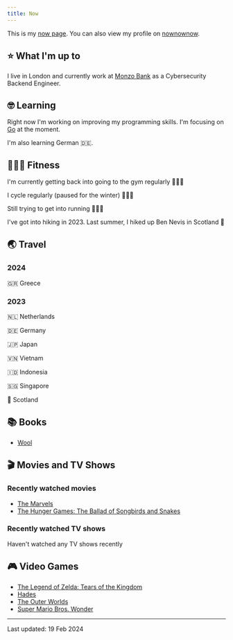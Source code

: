 ```yaml
---
title: Now
---
```


This is my [now page](https://nownownow.com/about). You can also view my profile on [nownownow](https://nownownow.com/p/1M0p).

## ⭐ What I'm up to

I live in London and currently work at [Monzo Bank](https://monzo.com/) as a Cybersecurity Backend Engineer.

## 🤓 Learning

Right now I'm working on improving my programming skills. I'm focusing on [Go](https://go.dev/) at the moment.

I'm also learning German 🇩🇪.

## 🤸🏽‍♂️ Fitness

I'm currently getting back into going to the gym regularly 🏋🏽‍♂️

I cycle regularly (paused for the winter) 🚴🏽‍♂️

Still trying to get into running 🏃🏽‍♂️

I've got into hiking in 2023. Last summer, I hiked up Ben Nevis in Scotland 🏴󠁧󠁢󠁳󠁣󠁴󠁿

## 🌏 Travel

### 2024

🇬🇷 Greece

### 2023

🇳🇱 Netherlands

🇩🇪 Germany

🇯🇵 Japan

🇻🇳 Vietnam

🇮🇩 Indonesia

🇸🇬 Singapore

🏴󠁧󠁢󠁳󠁣󠁴󠁿 Scotland

## 📚 Books

* [Wool](https://oku.club/book/wool-by-hugh-howey-q3WcI)

## 🎬 Movies and TV Shows

### Recently watched movies

* [The Marvels](https://letterboxd.com/film/the-marvels/)
* [The Hunger Games: The Ballad of Songbirds and Snakes](https://letterboxd.com/film/the-hunger-games-the-ballad-of-songbirds-snakes/)

### Recently watched TV shows

Haven't watched any TV shows recently

## 🎮 Video Games

* [The Legend of Zelda: Tears of the Kingdom](https://backloggd.com/games/the-legend-of-zelda-tears-of-the-kingdom/)
* [Hades](https://backloggd.com/games/hades--1/)
* [The Outer Worlds](https://backloggd.com/games/the-outer-worlds/)
* [Super Mario Bros. Wonder](https://backloggd.com/games/super-mario-bros-wonder/)

---

Last updated: 19 Feb 2024